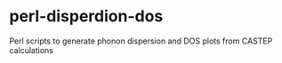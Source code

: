 # perl-disperdion-dos
Perl scripts to generate phonon dispersion and DOS plots from CASTEP calculations
